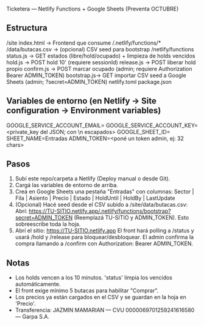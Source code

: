 
Ticketera — Netlify Functions + Google Sheets (Preventa OCTUBRE)

Estructura
----------
/site
  index.html              → Frontend que consume /.netlify/functions/*
  /data/butacas.csv       → (opcional) CSV seed para bootstrap
/netlify/functions
  status.js   → GET estados (libre/hold/ocupado) + limpieza de holds vencidos
  hold.js     → POST hold 10' (requiere sessionId)
  release.js  → POST liberar hold propio
  confirm.js  → POST marcar ocupado (admin; requiere Authorization Bearer ADMIN_TOKEN)
  bootstrap.js→ GET importar CSV seed a Google Sheets (admin; ?secret=ADMIN_TOKEN)
netlify.toml
package.json

Variables de entorno (en Netlify → Site configuration → Environment variables)
-------------------------------------------------------------------------------
GOOGLE_SERVICE_ACCOUNT_EMAIL=<email de tu service account>
GOOGLE_SERVICE_ACCOUNT_KEY=<private_key del JSON; con \n escapados>
GOOGLE_SHEET_ID=<ID de tu Google Sheet>
SHEET_NAME=Entradas
ADMIN_TOKEN=<poné un token admin, ej: 32 chars>

Pasos
-----
1) Subí este repo/carpeta a Netlify (Deploy manual o desde Git).
2) Cargá las variables de entorno de arriba.
3) Creá en Google Sheets una pestaña "Entradas" con columnas:
   Sector | Fila | Asiento | Precio | Estado | HoldUntil | HoldBy | LastUpdate
4) (Opcional) Hacé seed desde el CSV subido a /site/data/butacas.csv:
   Abrí: https://TU-SITIO.netlify.app/.netlify/functions/bootstrap?secret=ADMIN_TOKEN
   (Reemplazá TU-SITIO y ADMIN_TOKEN). Esto sobreescribe toda la hoja.
5) Abrí el sitio: https://TU-SITIO.netlify.app
   El front hará polling a /status y usará /hold y /release para bloquear/desbloquear.
   El admin confirma la compra llamando a /confirm con Authorization: Bearer ADMIN_TOKEN.

Notas
-----
- Los holds vencen a los 10 minutos. 'status' limpia los vencidos automáticamente.
- El front exige mínimo 5 butacas para habilitar "Comprar".
- Los precios ya están cargados en el CSV y se guardan en la hoja en 'Precio'.
- Transferencia: JAZMIN MAMARIAN — CVU 0000069701259241616580 — Garpa S.A.
